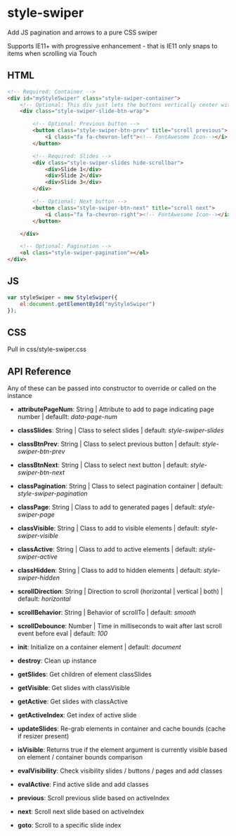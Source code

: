 # style-swiper
Add JS pagination and arrows to a pure CSS swiper

Supports IE11+ with progressive enhancement - that is IE11 only snaps to items when scrolling via Touch

## HTML
```html
<!-- Required: Container -->
<div id="myStyleSwiper" class="style-swiper-container">
	<!-- Optional: This div just lets the buttons vertically center with the slides minus the pagination  -->
	<div class="style-swiper-slide-btn-wrap">

		<!-- Optional: Previous button -->
		<button class="style-swiper-btn-prev" title="scroll previous">
			<i class="fa fa-chevron-left"><!-- FontAwesome Icon--></i>
		</button>

		<!-- Required: Slides -->
		<div class="style-swiper-slides hide-scrollbar">
			<div>Slide 1</div>
			<div>Slide 2</div>
			<div>Slide 3</div>
		</div>

		<!-- Optional: Next button -->
		<button class="style-swiper-btn-next" title="scroll next">
			<i class="fa fa-chevron-right"><!-- FontAwesome Icon--></i>
		</button>

	</div>

	<!-- Optional: Pagination -->
	<ol class="style-swiper-pagination"></ol>
</div>
```

## JS
```javascript
var styleSwiper = new StyleSwiper({
	el:document.getElementById("myStyleSwiper")
});
```

## CSS
Pull in css/style-swiper.css

## API Reference
Any of these can be passed into constructor to override or called on the instance
- **attributePageNum**: String | Attribute to add to page indicating page number | defaullt: *data-page-num*
- **classSlides**: String | Class to select slides | default: *style-swiper-slides*
- **classBtnPrev**: String | Class to select previous button | default: *style-swiper-btn-prev*
- **classBtnNext**: String | Class to select next button | default: *style-swiper-btn-next*
- **classPagination**: String | Class to select pagination container | default: *style-swiper-pagination*
- **classPage**: String | Class to add to generated pages | default: *style-swiper-page*
- **classVisible**: String | Class to add to visible elements | default: *style-swiper-visible*
- **classActive**: String | Class to add to active elements | default: *style-swiper-active*
- **classHidden**: String | Class to add to hidden elements | default: *style-swiper-hidden*

- **scrollDirection**: String | Direction to scroll (horizontal | vertical | both) | default: *horizontal*
- **scrollBehavior**: String | Behavior of scrollTo | default: *smooth*
- **scrollDebounce**: Number | Time in milliseconds to wait after last scroll event before eval | default: *100*

- **init**: Initialize on a container element | default: *document*
- **destroy**: Clean up instance
- **getSlides**: Get children of element classSlides
- **getVisible**: Get slides with classVisible
- **getActive**: Get slides with classActive
- **getActiveIndex**: Get index of active slide
- **updateSlides**: Re-grab elements in container and cache bounds (cache if resizer present)
- **isVisible**: Returns true if the element argument is currently visible based on element / container bounds comparison
- **evalVisibility**: Check visibility slides / buttons / pages and add classes
- **evalActive**: Find active slide and add classes
- **previous**: Scroll previous slide based on activeIndex
- **next**: Scroll next slide based on activeIndex
- **goto**: Scroll to a specific slide index